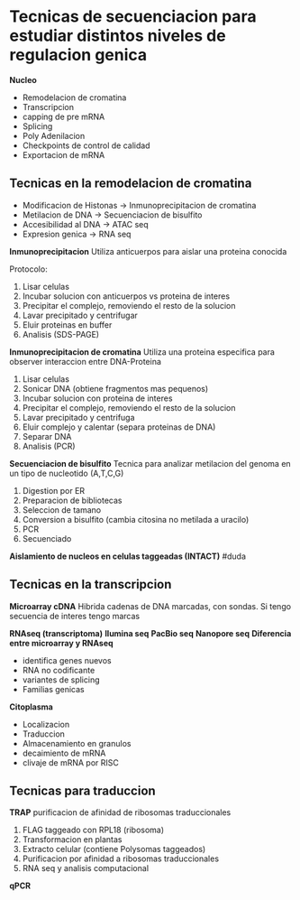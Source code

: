 # Tecnicas de secuenciacion para estudiar distintos niveles de regulacion genica

**Nucleo**
- Remodelacion de cromatina
- Transcripcion
- capping de pre mRNA
- Splicing
- Poly Adenilacion
- Checkpoints de control de calidad
- Exportacion de mRNA

## Tecnicas en la remodelacion de cromatina

- Modificacion de Histonas → Inmunoprecipitacion de cromatina
- Metilacion de DNA → Secuenciacion de bisulfito
- Accesibilidad al DNA → ATAC seq
- Expresion genica → RNA seq


**Inmunoprecipitacion**
Utiliza anticuerpos para aislar una proteina conocida

Protocolo:
1. Lisar celulas
2. Incubar solucion con anticuerpos vs proteina de interes
3. Precipitar el complejo, removiendo el resto de la solucion
4. Lavar precipitado y centrifugar
5. Eluir proteinas en buffer
6. Analisis (SDS-PAGE)

**Inmunoprecipitacion de cromatina**
Utiliza una proteina especifica para observer interaccion entre DNA-Proteina

1. Lisar celulas
2. Sonicar DNA (obtiene fragmentos mas pequenos)
3. Incubar solucion con proteina de interes
4. Precipitar el complejo, removiendo el resto de la solucion
5. Lavar precipitado y centrifuga
6. Eluir complejo y calentar (separa proteinas de DNA)
7. Separar DNA
8. Analisis (PCR)

**Secuenciacion de bisulfito**
Tecnica para analizar metilacion del genoma en un tipo de nucleotido (A,T,C,G)
1. Digestion por ER
2. Preparacion de bibliotecas
3. Seleccion de tamano
4. Conversion a bisulfito (cambia citosina no metilada a uracilo)
5. PCR
6. Secuenciado

**Aislamiento de nucleos en celulas taggeadas (INTACT)** #duda

## Tecnicas en la transcripcion

**Microarray cDNA**
Hibrida cadenas de DNA marcadas, con sondas.
Si tengo secuencia de interes tengo marcas

**RNAseq (transcriptoma)**
**Ilumina seq**
**PacBio seq**
**Nanopore seq**
**Diferencia entre microarray y RNAseq**
- identifica genes nuevos
- RNA no codificante
- variantes de splicing
- Familias genicas




**Citoplasma**
- Localizacion
- Traduccion
- Almacenamiento en granulos
- decaimiento de mRNA
- clivaje de mRNA por RISC

## Tecnicas para traduccion

**TRAP**
purificacion de afinidad de ribosomas traduccionales

1. FLAG taggeado con RPL18 (ribosoma)
2. Transformacion en plantas
3. Extracto celular (contiene Polysomas taggeados)
4. Purificacion por afinidad a ribosomas traduccionales
5. RNA seq y analisis computacional


**qPCR**
